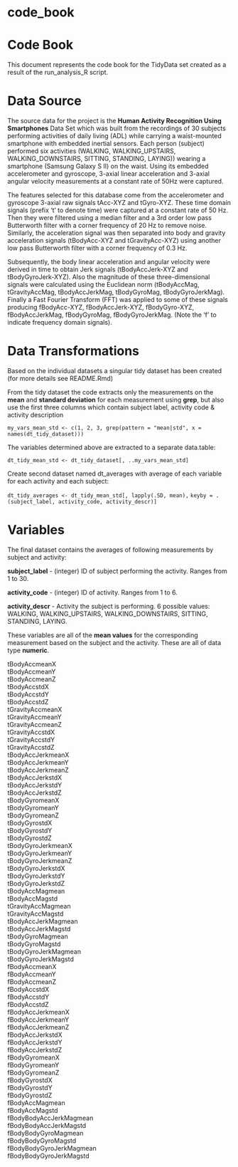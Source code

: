 code\_book
================

# Code Book

This document represents the code book for the TidyData set created as a
result of the run\_analysis\_R script.

# Data Source

The source data for the project is the **Human Activity Recognition
Using Smartphones** Data Set which was built from the recordings of 30
subjects performing activities of daily living (ADL) while carrying a
waist-mounted smartphone with embedded inertial sensors. Each person
(subject) performed six activities (WALKING, WALKING\_UPSTAIRS,
WALKING\_DOWNSTAIRS, SITTING, STANDING, LAYING)) wearing a smartphone
(Samsung Galaxy S II) on the waist. Using its embedded accelerometer and
gyroscope, 3-axial linear acceleration and 3-axial angular velocity
measurements at a constant rate of 50Hz were captured.

The features selected for this database come from the accelerometer and
gyroscope 3-axial raw signals tAcc-XYZ and tGyro-XYZ. These time domain
signals (prefix ‘t’ to denote time) were captured at a constant rate of
50 Hz. Then they were filtered using a median filter and a 3rd order low
pass Butterworth filter with a corner frequency of 20 Hz to remove
noise. Similarly, the acceleration signal was then separated into body
and gravity acceleration signals (tBodyAcc-XYZ and tGravityAcc-XYZ)
using another low pass Butterworth filter with a corner frequency of 0.3
Hz.

Subsequently, the body linear acceleration and angular velocity were
derived in time to obtain Jerk signals (tBodyAccJerk-XYZ and
tBodyGyroJerk-XYZ). Also the magnitude of these three-dimensional
signals were calculated using the Euclidean norm (tBodyAccMag,
tGravityAccMag, tBodyAccJerkMag, tBodyGyroMag, tBodyGyroJerkMag).
Finally a Fast Fourier Transform (FFT) was applied to some of these
signals producing fBodyAcc-XYZ, fBodyAccJerk-XYZ, fBodyGyro-XYZ,
fBodyAccJerkMag, fBodyGyroMag, fBodyGyroJerkMag. (Note the ‘f’ to
indicate frequency domain signals).

# Data Transformations

Based on the individual datasets a singular tidy dataset has been
created (for more details see README.Rmd)

From the tidy dataset the code extracts only the measurements on the
**mean** and **standard deviation** for each measurement using **grep**,
but also use the first three columns which contain subject label,
activity code & activity description

`my_vars_mean_std <- c(1, 2, 3, grep(pattern = "mean|std", x =
names(dt_tidy_dataset)))`

The variables determined above are extracted to a separate data.table:

`dt_tidy_mean_std <- dt_tidy_dataset[, ..my_vars_mean_std]`

Create second dataset named dt\_averages with average of each variable
for each activity and each subject:

`dt_tidy_averages <- dt_tidy_mean_std[, lapply(.SD, mean),` `keyby =
.(subject_label, activity_code, activity_descr)]`

# Variables

The final dataset contains the averages of following measurements by
subject and activity:

**subject\_label** - (integer) ID of subject performing the activity.
Ranges from 1 to 30.

**activity\_code** - (integer) ID of activity. Ranges from 1 to 6.

**activity\_descr** - Activity the subject is performing. 6 possible
values: WALKING, WALKING\_UPSTAIRS, WALKING\_DOWNSTAIRS, SITTING,
STANDING, LAYING.

These variables are all of the **mean values** for the corresponding
measurement based on the subject and the activity. These are all of data
type **numeric**.

tBodyAccmeanX  
tBodyAccmeanY  
tBodyAccmeanZ  
tBodyAccstdX  
tBodyAccstdY  
tBodyAccstdZ  
tGravityAccmeanX  
tGravityAccmeanY  
tGravityAccmeanZ  
tGravityAccstdX  
tGravityAccstdY  
tGravityAccstdZ  
tBodyAccJerkmeanX  
tBodyAccJerkmeanY  
tBodyAccJerkmeanZ  
tBodyAccJerkstdX  
tBodyAccJerkstdY  
tBodyAccJerkstdZ  
tBodyGyromeanX  
tBodyGyromeanY  
tBodyGyromeanZ  
tBodyGyrostdX  
tBodyGyrostdY  
tBodyGyrostdZ  
tBodyGyroJerkmeanX  
tBodyGyroJerkmeanY  
tBodyGyroJerkmeanZ  
tBodyGyroJerkstdX  
tBodyGyroJerkstdY  
tBodyGyroJerkstdZ  
tBodyAccMagmean  
tBodyAccMagstd  
tGravityAccMagmean  
tGravityAccMagstd  
tBodyAccJerkMagmean  
tBodyAccJerkMagstd  
tBodyGyroMagmean  
tBodyGyroMagstd  
tBodyGyroJerkMagmean  
tBodyGyroJerkMagstd  
fBodyAccmeanX  
fBodyAccmeanY  
fBodyAccmeanZ  
fBodyAccstdX  
fBodyAccstdY  
fBodyAccstdZ  
fBodyAccJerkmeanX  
fBodyAccJerkmeanY  
fBodyAccJerkmeanZ  
fBodyAccJerkstdX  
fBodyAccJerkstdY  
fBodyAccJerkstdZ  
fBodyGyromeanX  
fBodyGyromeanY  
fBodyGyromeanZ  
fBodyGyrostdX  
fBodyGyrostdY  
fBodyGyrostdZ  
fBodyAccMagmean  
fBodyAccMagstd  
fBodyBodyAccJerkMagmean  
fBodyBodyAccJerkMagstd  
fBodyBodyGyroMagmean  
fBodyBodyGyroMagstd  
fBodyBodyGyroJerkMagmean  
fBodyBodyGyroJerkMagstd

